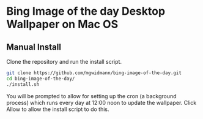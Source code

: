 # Bing Image of the day Desktop Wallpaper on Mac OS

## Manual Install

Clone the repository and run the install script.

```bash
git clone https://github.com/mgwidmann/bing-image-of-the-day.git
cd bing-image-of-the-day/
./install.sh
```

You will be prompted to allow for setting up the cron (a background process) which runs every day at 12:00 noon to update the wallpaper. Click Allow to allow the install script to do this.
